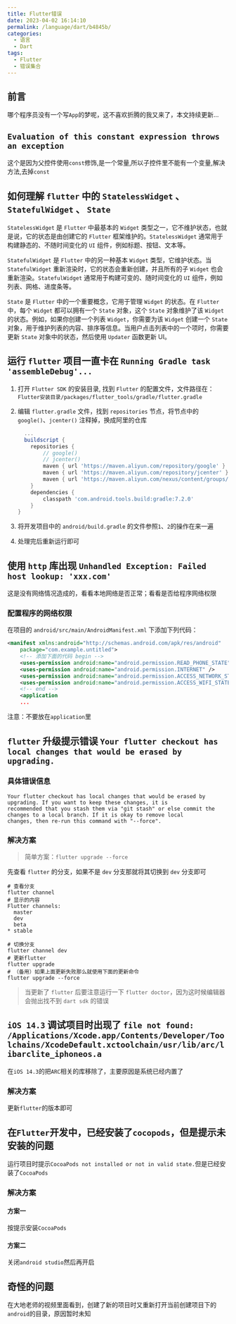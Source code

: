 ```yaml
---
title: Flutter错误
date: 2023-04-02 16:14:10
permalink: /language/dart/b4845b/
categories:
  - 语言
  - Dart
tags:
  - Flutter
  - 错误集合
---
```


## 前言

哪个程序员没有一个写`App`的梦呢，这不喜欢折腾的我又来了，本文持续更新...

<!-- more -->

<InArticleAdsense
    data-ad-client="ca-pub-1725717718088510"
    data-ad-slot="7426219401">
</InArticleAdsense>

## `Evaluation of this constant expression throws an exception`

这个是因为父控件使用`const`修饰,是一个常量,所以子控件里不能有一个变量,解决方法,去掉`const`

## 如何理解 `flutter` 中的 `StatelessWidget` 、 `StatefulWidget` 、 `State`

`StatelessWidget` 是 `Flutter` 中最基本的 `Widget` 类型之一，它不维护状态，也就是说，它的状态是由创建它的 `Flutter` 框架维护的。`StatelessWidget` 通常用于构建静态的、不随时间变化的 `UI` 组件，例如标题、按钮、文本等。

`StatefulWidget` 是 `Flutter` 中的另一种基本 `Widget` 类型，它维护状态。当 `StatefulWidget` 重新渲染时，它的状态会重新创建，并且所有的子 `Widget` 也会重新渲染。`StatefulWidget` 通常用于构建可变的、随时间变化的 `UI` 组件，例如列表、网格、进度条等。

`State` 是 `Flutter` 中的一个重要概念，它用于管理 `Widget` 的状态。在 `Flutter` 中，每个 `Widget` 都可以拥有一个 `State` 对象，这个 `State` 对象维护了该 `Widget` 的状态。例如，如果你创建一个列表 `Widget`，你需要为该 `Widget` 创建一个 `State` 对象，用于维护列表的内容、排序等信息。当用户点击列表中的一个项时，你需要更新 `State` 对象中的状态，然后使用 `Updater` 函数更新 UI。

## 运行 `flutter` 项目一直卡在 `Running Gradle task 'assembleDebug'...`

1. 打开 `Flutter SDK` 的安装目录, 找到 `Flutter` 的配置文件，文件路径在：`Flutter安装目录/packages/flutter_tools/gradle/flutter.gradle`

2. 编辑 `flutter.gradle` 文件，找到 `repositories` 节点，将节点中的 `google()`、`jcenter()` 注释掉，换成阿里的仓库

    ``` gradle
      ...
      buildscript {
        repositories {
            // google()
            // jcenter()
            maven { url 'https://maven.aliyun.com/repository/google' }
            maven { url 'https://maven.aliyun.com/repository/jcenter' }
            maven { url 'https://maven.aliyun.com/nexus/content/groups/public' }
        }
        dependencies {
            classpath 'com.android.tools.build:gradle:7.2.0'
        }
    }
    ```
3. 将开发项目中的 `android/build.gradle` 的文件参照`1`、`2`的操作在来一遍

4. 处理完后重新运行即可

## 使用 `http` 库出现 `Unhandled Exception: Failed host lookup: 'xxx.com'`

这是没有网络情况造成的，看看本地网络是否正常；看看是否给程序网络权限

### 配置程序的网络权限

在项目的 `android/src/main/AndroidManifest.xml` 下添加下列代码：

``` XML
<manifest xmlns:android="http://schemas.android.com/apk/res/android"
    package="com.example.untitled">
    <!-- 添加下面的代码 begin -->
    <uses-permission android:name="android.permission.READ_PHONE_STATE" />
    <uses-permission android:name="android.permission.INTERNET" />
    <uses-permission android:name="android.permission.ACCESS_NETWORK_STATE" />
    <uses-permission android:name="android.permission.ACCESS_WIFI_STATE" />
    <!-- end -->
    <application
    ...
```

注意：不要放在`application`里

## `flutter` 升级提示错误 `Your flutter checkout has local changes that would be erased by upgrading. `

### 具体错误信息

``` shell
Your flutter checkout has local changes that would be erased by upgrading. If you want to keep these changes, it is
recommended that you stash them via "git stash" or else commit the changes to a local branch. If it is okay to remove local
changes, then re-run this command with "--force".
```

### 解决方案

> 简单方案：`flutter upgrade --force`

先查看 `flutter` 的分支，如果不是 `dev` 分支那就将其切换到 `dev` 分支即可

``` shell
# 查看分支
flutter channel
# 显示的内容
Flutter channels:
  master
  dev
  beta
* stable

# 切换分支
flutter channel dev
# 更新flutter
flutter upgrade
# （备用）如果上面更新失败那么就使用下面的更新命令
flutter upgrade --force
```

> 当更新了 `flutter` 后要注意运行一下 `flutter doctor`，因为这时候编辑器会抛出找不到 `dart sdk` 的错误

## `iOS 14.3` 调试项目时出现了 `file not found: /Applications/Xcode.app/Contents/Developer/Toolchains/XcodeDefault.xctoolchain/usr/lib/arc/libarclite_iphoneos.a`

在`iOS 14.3`的把`ARC`相关的库移除了，主要原因是系统已经内置了

### 解决方案

更新`flutter`的版本即可

## 在`Flutter`开发中，已经安装了`cocopods`，但是提示未安装的问题

运行项目时提示`CocoaPods not installed or not in valid state.`但是已经安装了`CocoaPods`

### 解决方案

#### 方案一

按提示安装`CocoaPods`

#### 方案二

关闭`android studio`然后再开启


## 奇怪的问题

在大地老师的视频里面看到，创建了新的项目时又重新打开当前创建项目下的`android`的目录，原因暂时未知
